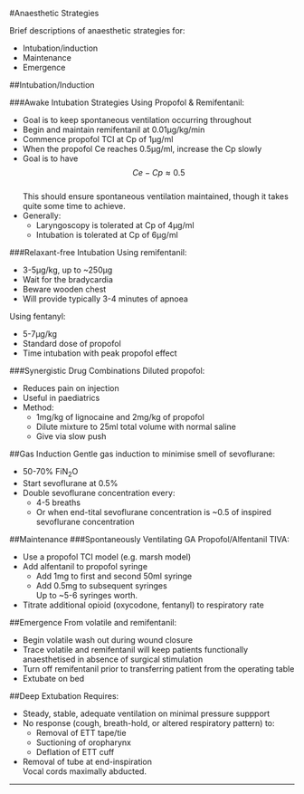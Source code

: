 #Anaesthetic Strategies

Brief descriptions of anaesthetic strategies for:
* Intubation/induction
* Maintenance
* Emergence


##Intubation/Induction

###Awake Intubation Strategies
Using Propofol & Remifentanil:
* Goal is to keep spontaneous ventilation occurring throughout
* Begin and maintain remifentanil at 0.01μg/kg/min
* Commence propofol TCI at Cp of 1μg/ml
* When the propofol Ce reaches 0.5μg/ml, increase the Cp slowly
* Goal is to have $$Ce - Cp \approx 0.5$$  
This should ensure spontaneous ventilation maintained, though it takes quite some time to achieve.
* Generally:
	* Laryngoscopy is tolerated at Cp of 4μg/ml
	* Intubation is tolerated at Cp of 6μg/ml


###Relaxant-free Intubation
Using remifentanil:
* 3-5μg/kg, up to ~250μg
* Wait for the bradycardia  
* Beware wooden chest
* Will provide typically 3-4 minutes of apnoea


Using fentanyl:
* 5-7μg/kg
* Standard dose of propofol
* Time intubation with peak propofol effect


###Synergistic Drug Combinations
Diluted propofol:
* Reduces pain on injection
* Useful in paediatrics
* Method:
	* 1mg/kg of lignocaine and 2mg/kg of propofol
	* Dilute mixture to 25ml total volume with normal saline
	* Give via slow push

	
##Gas Induction
Gentle gas induction to minimise smell of sevoflurane:
* 50-70% FiN<sub>2</sub>O
* Start sevoflurane at 0.5%
* Double sevoflurane concentration every:
	* 4-5 breaths
	* Or when end-tital sevoflurane concentration is ~0.5 of inspired sevoflurane concentration


##Maintenance
###Spontaneously Ventilating GA
Propofol/Alfentanil TIVA:
* Use a propofol TCI model (e.g. marsh model)
* Add alfentanil to propofol syringe
	* Add 1mg to first and second 50ml syringe
	* Add 0.5mg to subsequent syringes  
	Up to ~5-6 syringes worth.
* Titrate additional opioid (oxycodone, fentanyl) to respiratory rate



##Emergence
From volatile and remifentanil:
* Begin volatile wash out during wound closure
* Trace volatile and remifentanil will keep patients functionally anaesthetised in absence of surgical stimulation
* Turn off remifentanil prior to transferring patient from the operating table
* Extubate on bed

##Deep Extubation
Requires:
* Steady, stable, adequate ventilation on minimal pressure suppport
* No response (cough, breath-hold, or altered respiratory pattern) to:
	* Removal of ETT tape/tie
	* Suctioning of oropharynx
	* Deflation of ETT cuff
* Removal of tube at end-inspiration  
Vocal cords maximally abducted.

---